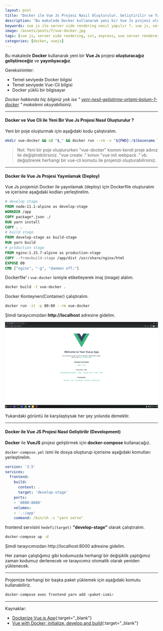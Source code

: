 ```yaml
---
layout: post
title: "Docker ile Vue Js Projesi Nasıl Oluşturulur, Geliştirilir ve Yayınlanır ?"
description: "Bu makalede Docker kullanarak yeni bir Vue Js projesi oluşturacağız geliştireceğiz ve yayınlıyacağız."
keywords: vue js ile server side rendering nasıl yapılır ?, vue js, server side rendering, ssr, express, vue server renderer, client side rendering
image: /assets/posts/7/vue-docker.jpg
tags: [vue js, server side rendering, ssr, express, vue server renderer, client side rendering,]
categories: [docker, vuejs]
---
```


Bu makalede **Docker** kullanarak yeni bir **Vue Js** projesi **oluşturacağız** **geliştireceğiz** ve **yayınlıyacağız**.

Gereksinimler:
- Temel seviyede Docker bilgisi
- Temel seviyede Vue-Cli bilgisi
- Docker yüklü bir bilgisayar

*Docker hakkında hiç bilginiz yok ise " [yeni-nesil-gelistirme-ortami-bolum-1-docker](/yeni-nesil-gelistirme-ortami-bolum-1-docker) " makalemi okuyabilisiniz.*

---

#### Docker ve Vue Cli ile Yeni Bir Vue Js Projesi Nasıl Oluşturulur ?
Yeni bir poje oluşturmak için aşağıdaki kodu çalıştıralım. 
```bash
mkdir vue-docker && cd "$_" && docker run --rm -v "${PWD}:/$(basename `pwd`)" -w "/$(basename `pwd`)" -it node:11.1-alpine sh -c "yarn global add @vue/cli && vue create ."
```

> Not: Yeni bir poje oluştururken "vue-docker" kısmını kendi proje adınız ile değiştirebilirsiniz. "vue create ." kımını "vue init webpack ." vb. değiştirerek herhangi bir vue-cli komutu ile projenizi oluşturabilirsiniz.

---

#### Docker ile Vue Js Projesi Yayınlamak (Deploy)
Vue Js projemizi Docker ile yayınlamak (deploy) için Dockerfile oluşturalım ve içerisine aşağıdaki kodları yerleştirelim.

```dockerfile
# develop stage
FROM node:11.1-alpine as develop-stage
WORKDIR /app
COPY package*.json ./
RUN yarn install
COPY . .
# build stage
FROM develop-stage as build-stage
RUN yarn build
# production stage
FROM nginx:1.15.7-alpine as production-stage
COPY --from=build-stage /app/dist /usr/share/nginx/html
EXPOSE 80
CMD ["nginx", "-g", "daemon off;"]
```

Dockerfile' ı `vue-docker` ismiyle etiketleyerek imaj (image) alalım.
```bash
docker build -t vue-docker .
```
Docker Konteynerı(Container) çalıştıralım.
```bash
docker run -it -p 80:80 --rm vue-docker
```
Şimdi tarayıcımızdan **http://localhost** adresine gidelim.

![Docker ile vue js projesi yayınlama örneği](/assets/posts/7/vue-deploy.png)

Yukarıdaki görüntü ile karşılaştıysak her şey yolunda demektir.

---

#### Docker ile Vue JS Projesi Nasıl Geliştirilir (Development)

**Docker** ile **VueJS** projesi geliştirmek için **docker-compose** kullanacağız.

`docker-compose.yml` ismi ile dosya oluşturup içerisine aşağıdaki komutları yerleştirelim.

```yml
version: '3.5'
services:
  frontend:
    build:
      context: .
      target: 'develop-stage'
    ports:
    - '8080:8080'
    volumes:
    - '.:/app'
    command: /bin/sh -c "yarn serve"
```
frontend servisini `hedefi(target)` **"develop-stage"** olarak çalıştıralım.
```bash
docker-compose up -d
```

Şimdi tarayıcımızdan http://localhost:8000 adresine gidelim.

<!-- `hedefi(target)` **"developer-stage"** olarak ayarladığımız için  -->
Her zaman çalıştığımız gibi kodumuzda herhangi bir değişiklik yaptığımız zaman kodumuz derlenecek ve tarayıcımız otomatik olarak yeniden yüklenecek.

---

Projemize herhangi bir başka paket yüklemek için aşağıdaki komutu kullanabiliriz.

```bash
docker-compose exec frontend yarn add <paket-ismi>
```

---

Kaynaklar:
 - [Dockerize Vue.js App](https://vuejs.org/v2/cookbook/dockerize-vuejs-app.html){:target="_blank"}
 - [Vue with Docker; initialize, develop and build](https://medium.com/@jwdobken/vue-with-docker-initialize-develop-and-build-51fad21ad5e6){:target="_blank"}